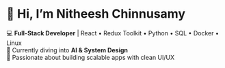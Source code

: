 # 👋 Hi, I’m Nitheesh Chinnusamy

💻 **Full-Stack Developer** | React • Redux Toolkit • Python • SQL • Docker • Linux  
🌱 Currently diving into **AI & System Design**  
🚀 Passionate about building scalable apps with clean UI/UX  
